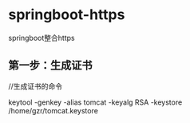 # springboot-https
springboot整合https
## 第一步：生成证书
//生成证书的命令
>
keytool -genkey -alias tomcat -keyalg RSA -keystore /home/gzr/tomcat.keystore
>






